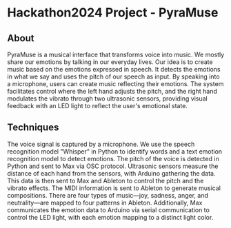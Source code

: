 # Hackathon2024 Project - PyraMuse

## About
PyraMuse is a musical interface that transforms voice into music. We mostly share our emotions by talking in our everyday lives. Our idea is to create music based on the emotions expressed in speech. It detects the emotions in what we say and uses the pitch of our speech as input. By speaking into a microphone, users can create music reflecting their emotions. The system facilitates control where the left hand adjusts the pitch, and the right hand modulates the vibrato through two ultrasonic sensors, providing visual feedback with an LED light to reflect the user's emotional state.

## Techniques
The voice signal is captured by a microphone. We use the speech recognition model "Whisper" in Python to identify words and a text emotion recognition model to detect emotions. The pitch of the voice is detected in Python and sent to Max via OSC protocol. Ultrasonic sensors measure the distance of each hand from the sensors, with Arduino gathering the data. This data is then sent to Max and Ableton to control the pitch and the vibrato effects. The MIDI information is sent to Ableton to generate musical compositions. There are four types of music—joy, sadness, anger, and neutrality—are mapped to four patterns in Ableton. Additionally, Max communicates the emotion data to Arduino via serial communication to control the LED light, with each emotion mapping to a distinct light color.

